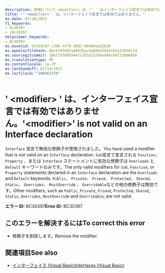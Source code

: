 ```yaml
---
description: 詳細について <modifier> は、「' ' はインターフェイス宣言では有効ではありません」を参照してください。
title: "' <modifier> ' は、インターフェイス宣言では有効ではありません。"
ms.date: 07/20/2015
f1_keywords:
- bc30397
- vbc30397
helpviewer_keywords:
- BC30397
ms.assetid: 9143dc87-c396-4ff9-9987-0b460ee32b38
ms.openlocfilehash: 8ecb78f692ad8935ac4a686450a3c02e33830cfd
ms.sourcegitcommit: 10e719780594efc781b15295e499c66f316068b8
ms.translationtype: MT
ms.contentlocale: ja-JP
ms.lasthandoff: 02/14/2021
ms.locfileid: "100467278"
---
```

# <a name="modifier-is-not-valid-on-an-interface-declaration"></a><span data-ttu-id="1523d-103">' \<modifier> ' は、インターフェイス宣言では有効ではありません。</span><span class="sxs-lookup"><span data-stu-id="1523d-103">'\<modifier>' is not valid on an Interface declaration</span></span>

<span data-ttu-id="1523d-104">`Interface` 宣言で無効な修飾子が使用されました。</span><span class="sxs-lookup"><span data-stu-id="1523d-104">You have used a modifier that is not valid on an `Interface` declaration.</span></span> <span data-ttu-id="1523d-105">`Sub`宣言で宣言される `Function`、 `Property` 、または `Interface` ステートメントに有効な修飾子は `Overloads` と `Default` キーワードのみです。</span><span class="sxs-lookup"><span data-stu-id="1523d-105">The only valid modifiers for `Sub`, `Function`, or `Property` statements declared in an `Interface` declaration are the `Overloads` and `Default` keywords.</span></span> <span data-ttu-id="1523d-106">`Public`、 `Private`、 `Friend`、 `Protected`、 `Shared`、 `Static`、 `Overrides`、 `MustOverride` 、 `Overridable`などの他の修飾子は無効です。</span><span class="sxs-lookup"><span data-stu-id="1523d-106">Other modifiers, such as `Public`, `Private`, `Friend`, `Protected`, `Shared`, `Static`, `Overrides`, `MustOverride` and `Overridable`, are not valid.</span></span>  
  
 <span data-ttu-id="1523d-107">**エラー ID:** BC30397</span><span class="sxs-lookup"><span data-stu-id="1523d-107">**Error ID:** BC30397</span></span>  
  
## <a name="to-correct-this-error"></a><span data-ttu-id="1523d-108">このエラーを解決するには</span><span class="sxs-lookup"><span data-stu-id="1523d-108">To correct this error</span></span>  
  
- <span data-ttu-id="1523d-109">修飾子を削除します。</span><span class="sxs-lookup"><span data-stu-id="1523d-109">Remove the modifier.</span></span>  
  
## <a name="see-also"></a><span data-ttu-id="1523d-110">関連項目</span><span class="sxs-lookup"><span data-stu-id="1523d-110">See also</span></span>

- [<span data-ttu-id="1523d-111">インターフェイス (Visual Basic)</span><span class="sxs-lookup"><span data-stu-id="1523d-111">Interfaces (Visual Basic)</span></span>](../programming-guide/language-features/interfaces/index.md)
